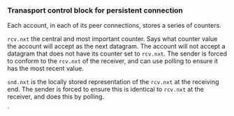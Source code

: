 ### Tranasport control block for persistent connection

Each account, in each of its peer connections, stores a series of counters.

`rcv.nxt` the central and most important counter. Says what counter value the account will accept as the next datagram. The account will not accept a datagram that does not have its counter set to `rcv.nxt`. The sender is forced to conform to the `rcv.nxt` of the receiver, and can use polling to ensure it has the most recent value.

`snd.nxt` is the locally stored representation of the `rcv.nxt` at the receiving end. The sender is forced to ensure this is identical to `rcv.nxt` at the receiver, and does this by polling.

`
